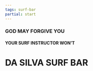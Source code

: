 ```yaml
---
tags: surf-bar
partial: start
---
```


### GOD MAY FORGIVE YOU

#### YOUR SURF INSTRUCTOR WON’T

# DA SILVA SURF BAR
